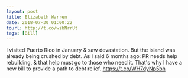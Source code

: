 ```yaml
---
layout: post
title: Elizabeth Warren
date: 2018-07-30 01:00:22
tourl: http://t.co/wsbNrrUt
tags: [Bill]
---
```

I visited Puerto Rico in January &amp; saw devastation. But the island was already being crushed by debt. As I said 6 months ago: PR needs help rebuilding, &amp; that help must go to those who need it. That's why I have a new bill to provide a path to debt relief. https://t.co/WH7dyNp5bh